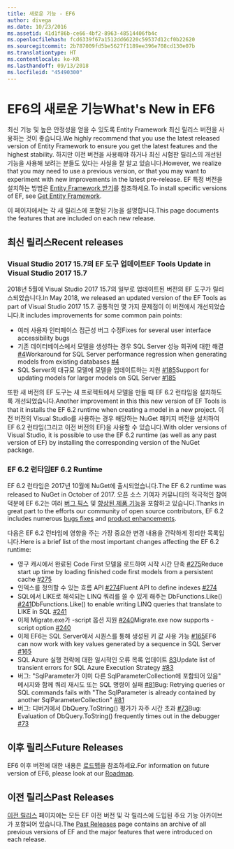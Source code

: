 ```yaml
---
title: 새로운 기능 - EF6
author: divega
ms.date: 10/23/2016
ms.assetid: 41d1f86b-ce66-4bf2-8963-48514406fb4c
ms.openlocfilehash: fcd6339f67a1512dd66220c59537d12cf0b22620
ms.sourcegitcommit: 2b787009fd5be5627f1189ee396e708cd130e07b
ms.translationtype: HT
ms.contentlocale: ko-KR
ms.lasthandoff: 09/13/2018
ms.locfileid: "45490300"
---
```

# <a name="whats-new-in-ef6"></a><span data-ttu-id="112a7-102">EF6의 새로운 기능</span><span class="sxs-lookup"><span data-stu-id="112a7-102">What's New in EF6</span></span>

<span data-ttu-id="112a7-103">최신 기능 및 높은 안정성을 얻을 수 있도록 Entity Framework 최신 릴리스 버전을 사용하는 것이 좋습니다.</span><span class="sxs-lookup"><span data-stu-id="112a7-103">We highly recommend that you use the latest released version of Entity Framework to ensure you get the latest features and the highest stability.</span></span>
<span data-ttu-id="112a7-104">하지만 이전 버전을 사용해야 하거나 최신 시험판 릴리스의 개선된 기능을 사용해 보려는 분들도 있다는 사실을 잘 알고 있습니다.</span><span class="sxs-lookup"><span data-stu-id="112a7-104">However, we realize that you may need to use a previous version, or that you may want to experiment with new improvements in the latest pre-release.</span></span>
<span data-ttu-id="112a7-105">EF 특정 버전을 설치하는 방법은 [Entity Framework 받기](~/ef6/fundamentals/install.md)를 참조하세요.</span><span class="sxs-lookup"><span data-stu-id="112a7-105">To install specific versions of EF, see [Get Entity Framework](~/ef6/fundamentals/install.md).</span></span>

<span data-ttu-id="112a7-106">이 페이지에서는 각 새 릴리스에 포함된 기능을 설명합니다.</span><span class="sxs-lookup"><span data-stu-id="112a7-106">This page documents the features that are included on each new release.</span></span>

## <a name="recent-releases"></a><span data-ttu-id="112a7-107">최신 릴리스</span><span class="sxs-lookup"><span data-stu-id="112a7-107">Recent releases</span></span>

### <a name="ef-tools-update-in-visual-studio-2017-157"></a><span data-ttu-id="112a7-108">Visual Studio 2017 15.7의 EF 도구 업데이트</span><span class="sxs-lookup"><span data-stu-id="112a7-108">EF Tools Update in Visual Studio 2017 15.7</span></span>

<span data-ttu-id="112a7-109">2018년 5월에 Visual Studio 2017 15.7의 일부로 업데이트된 버전의 EF 도구가 릴리스되었습니다.</span><span class="sxs-lookup"><span data-stu-id="112a7-109">In May 2018, we released an updated version of the EF Tools as part of Visual Studio 2017 15.7.</span></span>
<span data-ttu-id="112a7-110">공통적인 몇 가지 문제점이 이 버전에서 개선되었습니다.</span><span class="sxs-lookup"><span data-stu-id="112a7-110">It includes improvements for some common pain points:</span></span>

- <span data-ttu-id="112a7-111">여러 사용자 인터페이스 접근성 버그 수정</span><span class="sxs-lookup"><span data-stu-id="112a7-111">Fixes for several user interface accessibility bugs</span></span>
- <span data-ttu-id="112a7-112">기존 데이터베이스에서 모델을 생성하는 경우 SQL Server 성능 회귀에 대한 해결 [#4](https://github.com/aspnet/entityframework6/issues/4)</span><span class="sxs-lookup"><span data-stu-id="112a7-112">Workaround for SQL Server performance regression when generating models from existing databases [#4](https://github.com/aspnet/entityframework6/issues/4)</span></span>
- <span data-ttu-id="112a7-113">SQL Server의 대규모 모델에 모델을 업데이트하는 지원 [#185](https://github.com/aspnet/EntityFramework6/issues/185)</span><span class="sxs-lookup"><span data-stu-id="112a7-113">Support for updating models for larger models on SQL Server [#185](https://github.com/aspnet/EntityFramework6/issues/185)</span></span>

<span data-ttu-id="112a7-114">또한 새 버전의 EF 도구는 새 프로젝트에서 모델을 만들 때 EF 6.2 런타임을 설치하도록 개선되었습니다.</span><span class="sxs-lookup"><span data-stu-id="112a7-114">Another improvement in this this new version of EF Tools is that it installs the EF 6.2 runtime when creating a model in a new project.</span></span> <span data-ttu-id="112a7-115">이전 버전의 Visual Studio를 사용하는 경우 해당하는 NuGet 패키지 버전을 설치하여 EF 6.2 런타임(그리고 이전 버전의 EF)을 사용할 수 있습니다.</span><span class="sxs-lookup"><span data-stu-id="112a7-115">With older versions of Visual Studio, it is possible to use the EF 6.2 runtime (as well as any past version of EF) by installing the corresponding version of the NuGet package.</span></span>

### <a name="ef-62-runtime"></a><span data-ttu-id="112a7-116">EF 6.2 런타임</span><span class="sxs-lookup"><span data-stu-id="112a7-116">EF 6.2 Runtime</span></span>

<span data-ttu-id="112a7-117">EF 6.2 런타임은 2017년 10월에 NuGet에 출시되었습니다.</span><span class="sxs-lookup"><span data-stu-id="112a7-117">The EF 6.2 runtime was released to NuGet in October of 2017.</span></span>
<span data-ttu-id="112a7-118">오픈 소스 기여자 커뮤니티의 적극적인 참여 덕분에 EF 6.2는 여러 [버그 픽스](https://github.com/aspnet/entityframework6/issues?utf8=%E2%9C%93&q=is%3Aissue%20milestone%3A6.2.0%20is%3Aclosed%20label%3Aclosed-fixed%20-label%3Aarea-tools%20label%3Atype-bug) 및 [향상된 제품 기능](https://github.com/aspnet/entityframework6/issues?utf8=%E2%9C%93&q=is%3Aissue%20milestone%3A6.2.0%20is%3Aclosed%20label%3Aclosed-fixed%20-label%3Aarea-tools%20label%3Atype-enhancement%20)을 포함하고 있습니다.</span><span class="sxs-lookup"><span data-stu-id="112a7-118">Thanks in great part to the efforts our community of open source contributors, EF 6.2 includes numerous [bugs fixes](https://github.com/aspnet/entityframework6/issues?utf8=%E2%9C%93&q=is%3Aissue%20milestone%3A6.2.0%20is%3Aclosed%20label%3Aclosed-fixed%20-label%3Aarea-tools%20label%3Atype-bug) and [product enhancements](https://github.com/aspnet/entityframework6/issues?utf8=%E2%9C%93&q=is%3Aissue%20milestone%3A6.2.0%20is%3Aclosed%20label%3Aclosed-fixed%20-label%3Aarea-tools%20label%3Atype-enhancement%20).</span></span>

<span data-ttu-id="112a7-119">다음은 EF 6.2 런타임에 영향을 주는 가장 중요한 변경 내용을 간략하게 정리한 목록입니다.</span><span class="sxs-lookup"><span data-stu-id="112a7-119">Here is a brief list of the most important changes affecting the EF 6.2 runtime:</span></span>

- <span data-ttu-id="112a7-120">영구 캐시에서 완료된 Code First 모델을 로드하여 시작 시간 단축 [#275](https://github.com/aspnet/EntityFramework6/issues/275)</span><span class="sxs-lookup"><span data-stu-id="112a7-120">Reduce start up time by loading finished code first models from a persistent cache [#275](https://github.com/aspnet/EntityFramework6/issues/275)</span></span>
- <span data-ttu-id="112a7-121">인덱스를 정의할 수 있는 흐름 API [#274](https://github.com/aspnet/EntityFramework6/issues/274)</span><span class="sxs-lookup"><span data-stu-id="112a7-121">Fluent API to define indexes [#274](https://github.com/aspnet/EntityFramework6/issues/274)</span></span>
- <span data-ttu-id="112a7-122">SQL에서 LIKE로 해석되는 LINQ 쿼리를 쓸 수 있게 해주는 DbFunctions.Like() [#241](https://github.com/aspnet/EntityFramework6/issues/241)</span><span class="sxs-lookup"><span data-stu-id="112a7-122">DbFunctions.Like() to enable writing LINQ queries that translate to LIKE in SQL [#241](https://github.com/aspnet/EntityFramework6/issues/241)</span></span>
- <span data-ttu-id="112a7-123">이제 Migrate.exe가 -script 옵션 지원 [#240](https://github.com/aspnet/EntityFramework6/issues/240)</span><span class="sxs-lookup"><span data-stu-id="112a7-123">Migrate.exe now supports -script option [#240](https://github.com/aspnet/EntityFramework6/issues/240)</span></span>
- <span data-ttu-id="112a7-124">이제 EF6는 SQL Server에서 시퀀스를 통해 생성된 키 값 사용 가능 [#165](https://github.com/aspnet/EntityFramework6/issues/165)</span><span class="sxs-lookup"><span data-stu-id="112a7-124">EF6 can now work with key values generated by a sequence in SQL Server [#165](https://github.com/aspnet/EntityFramework6/issues/165)</span></span>
- <span data-ttu-id="112a7-125">SQL Azure 실행 전략에 대한 일시적인 오류 목록 업데이트 [83](https://github.com/aspnet/EntityFramework6/issues/83)</span><span class="sxs-lookup"><span data-stu-id="112a7-125">Update list of transient errors for SQL Azure Execution Strategy [#83](https://github.com/aspnet/EntityFramework6/issues/83)</span></span>
- <span data-ttu-id="112a7-126">버그: "SqlParameter가 이미 다른 SqlParameterCollection에 포함되어 있음" 메시지와 함께 쿼리 재시도 또는 SQL 명령이 실패 [#81](https://github.com/aspnet/EntityFramework6/issues/81)</span><span class="sxs-lookup"><span data-stu-id="112a7-126">Bug: Retrying queries or SQL commands fails with "The SqlParameter is already contained by another SqlParameterCollection" [#81](https://github.com/aspnet/EntityFramework6/issues/81)</span></span>
- <span data-ttu-id="112a7-127">버그: 디버거에서 DbQuery.ToString() 평가가 자주 시간 초과 [#73](https://github.com/aspnet/EntityFramework6/issues/73)</span><span class="sxs-lookup"><span data-stu-id="112a7-127">Bug: Evaluation of DbQuery.ToString() frequently times out in the debugger [#73](https://github.com/aspnet/EntityFramework6/issues/73)</span></span>

## <a name="future-releases"></a><span data-ttu-id="112a7-128">이후 릴리스</span><span class="sxs-lookup"><span data-stu-id="112a7-128">Future Releases</span></span>

<span data-ttu-id="112a7-129">EF6 이후 버전에 대한 내용은 [로드맵](roadmap.md)을 참조하세요.</span><span class="sxs-lookup"><span data-stu-id="112a7-129">For information on future version of EF6, please look at our [Roadmap](roadmap.md).</span></span>

## <a name="past-releases"></a><span data-ttu-id="112a7-130">이전 릴리스</span><span class="sxs-lookup"><span data-stu-id="112a7-130">Past Releases</span></span>

<span data-ttu-id="112a7-131">[이전 릴리스](past-releases.md) 페이지에는 모든 EF 이전 버전 및 각 릴리스에 도입된 주요 기능 아카이브가 포함되어 있습니다.</span><span class="sxs-lookup"><span data-stu-id="112a7-131">The [Past Releases](past-releases.md) page contains an archive of all previous versions of EF and the major features that were introduced on each release.</span></span>
